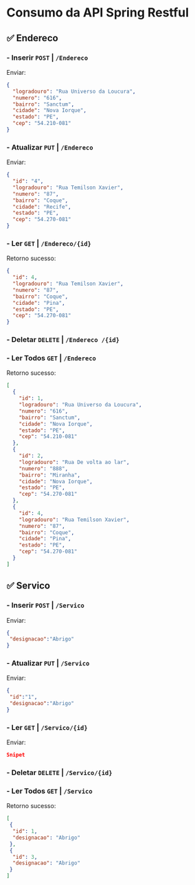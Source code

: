 # Consumo da API Spring Restful

## :white_check_mark: Endereco

### - Inserir `POST` | `/Endereco`

Enviar: 
```json
{
  "logradouro": "Rua Universo da Loucura",
  "numero": "616",
  "bairro": "Sanctum",
  "cidade": "Nova Iorque",
  "estado": "PE",
  "cep": "54.210-081"
}
```

### - Atualizar `PUT` | `/Endereco` 

Enviar: 
```json
{
  "id": "4",
  "logradouro": "Rua Temilson Xavier",
  "numero": "87",
  "bairro": "Coque",
  "cidade": "Recife",
  "estado": "PE",
  "cep": "54.270-081"
}
```

### - Ler `GET` | `/Endereco/{id}`

Retorno sucesso:
```json
{
  "id": 4,
  "logradouro": "Rua Temilson Xavier",
  "numero": "87",
  "bairro": "Coque",
  "cidade": "Pina",
  "estado": "PE",
  "cep": "54.270-081"
}
```

### - Deletar `DELETE` | `/Endereco /{id}`

### - Ler Todos `GET` | `/Endereco `

Retorno sucesso:
```json
[
  {
    "id": 1,
    "logradouro": "Rua Universo da Loucura",
    "numero": "616",
    "bairro": "Sanctum",
    "cidade": "Nova Iorque",
    "estado": "PE",
    "cep": "54.210-081"
  },
  {
    "id": 2,
    "logradouro": "Rua De volta ao lar",
    "numero": "888",
    "bairro": "Miranha",
    "cidade": "Nova Iorque",
    "estado": "PE",
    "cep": "54.270-081"
  },
  {
    "id": 4,
    "logradouro": "Rua Temilson Xavier",
    "numero": "87",
    "bairro": "Coque",
    "cidade": "Pina",
    "estado": "PE",
    "cep": "54.270-081"
  }
]
```

## :white_check_mark: Servico

### - Inserir `POST` | `/Servico`

Enviar: 
```json
{
 "designacao":"Abrigo"
}
```

### - Atualizar `PUT` | `/Servico`

Enviar: 
```json
{
 "id":"1",
 "designacao":"Abrigo"
}
```

### - Ler `GET` | `/Servico/{id}`

Enviar: 
```json
Snipet
```

### - Deletar `DELETE` | `/Servico/{id}`

### - Ler Todos `GET` | `/Servico`

Retorno sucesso:
```json
[
 {
  "id": 1,
  "designacao": "Abrigo"
 },
 {
  "id": 3,
  "designacao": "Abrigo"
 }
]
```
